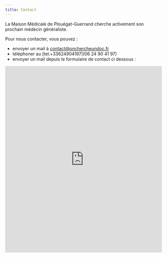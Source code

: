 ```yaml
---
title: Contact
---
```

La Maison Médicale de Plouégat-Guerrand cherche activement son prochain médecin généraliste.

Pour nous contacter, vous pouvez :

- envoyer un mail à [contact@onchercheundoc.fr](mailto:contact@onchercheundoc.fr)
- téléphoner au [tel:+33624904197](06 24 90 41 97)
- envoyer un mail depuis le formulaire de contact ci dessous :

<iframe title="Contact Form" src="https://plugins.crisp.chat/urn:crisp.im:contact-form:0/contact/550a0428-e1b2-42b5-9f90-9a03c8ff2290" referrerpolicy="origin" sandbox="allow-forms allow-popups allow-scripts allow-same-origin" width="100%" height="600px" frameborder="0"></iframe>